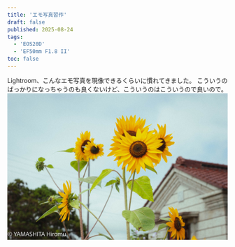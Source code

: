 ```yaml
---
title: 'エモ写真習作'
draft: false
published: 2025-08-24
tags:
  - 'EOS20D'
  - 'EF50mm F1.8 II'
toc: false
---
```

Lightroom、こんなエモ写真を現像できるくらいに慣れてきました。
こういうのばっかりになっちゃうのも良くないけど、こういうのはこういうので良いので。
![](_assets/AA0E7C92-F73F-4F5E-B388-47DF9DCF4975.jpg)